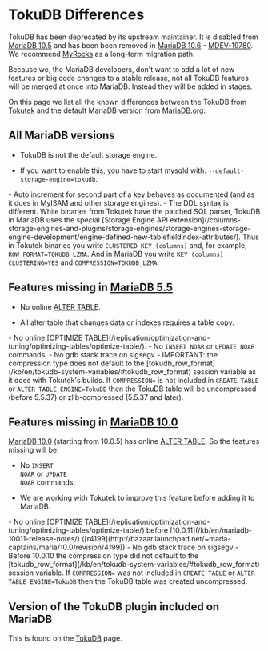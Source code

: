 # TokuDB Differences

TokuDB has been deprecated by its upstream maintainer. It is disabled from [MariaDB 10.5](/kb/en/what-is-mariadb-105/) and has been been removed in [MariaDB 10.6](/kb/en/what-is-mariadb-106/) - [MDEV-19780](https://jira.mariadb.org/browse/MDEV-19780). We recommend [MyRocks](/columns-storage-engines-and-plugins/storage-engines/myrocks/) as a long-term migration path.

Because we, the MariaDB developers, don't want to add a lot of new features or big code changes to a stable release, not all TokuDB features will be merged at once into MariaDB. Instead they will be added in stages.

On this page we list all the known differences between the TokuDB from [Tokutek](http://www.tokutek.com) and the default MariaDB version from [MariaDB.org](https://downloads.mariadb.org):

## All MariaDB versions

- TokuDB is not the default storage engine.
<ul start="1"><li>If you want to enable this, you have to start mysqld with: <code class="highlight fixed" style="white-space:pre-wrap">--default-storage-engine=tokudb</code>.
</li></ul>
- Auto increment for second part of a key behaves as documented (and as it does in MyISAM and other storage engines).
- The DDL syntax is different. While binaries from Tokutek have the patched SQL parser, TokuDB in MariaDB uses the special [Storage Engine API extension](/columns-storage-engines-and-plugins/storage-engines/storage-engines-storage-engine-development/engine-defined-new-tablefieldindex-attributes/). Thus in Tokutek binaries you write <code class="fixed" style="white-space:pre-wrap">CLUSTERED KEY (columns)</code> and, for example, <code class="fixed" style="white-space:pre-wrap">ROW_FORMAT=TOKUDB_LZMA</code>. And in MariaDB you write <code class="fixed" style="white-space:pre-wrap">KEY (columns) CLUSTERING=YES</code> and <code class="fixed" style="white-space:pre-wrap">COMPRESSION=TOKUDB_LZMA</code>.

## Features missing in [MariaDB 5.5](/kb/en/what-is-mariadb-55/)

- No online [ALTER TABLE](/sql-statements-structure/sql-statements/data-definition/alter/alter-table/).
<ul start="1"><li>All alter table that changes data or indexes requires a table copy.
</li></ul>
- No online [OPTIMIZE TABLE](/replication/optimization-and-tuning/optimizing-tables/optimize-table/).
- No <code class="highlight fixed" style="white-space:pre-wrap">INSERT NOAR</code> or <code class="highlight fixed" style="white-space:pre-wrap">UPDATE NOAR</code> commands.
- No gdb stack trace on sigsegv
- IMPORTANT: the compression type does not default to the [tokudb_row_format](/kb/en/tokudb-system-variables/#tokudb_row_format) session variable as it does with Tokutek's builds. If  <code class="fixed" style="white-space:pre-wrap">COMPRESSION=</code> is not included in <code class="fixed" style="white-space:pre-wrap">CREATE TABLE</code> or <code class="fixed" style="white-space:pre-wrap">ALTER TABLE ENGINE=TokuDB</code> then the TokuDB table will be uncompressed (before 5.5.37) or zlib-compressed (5.5.37 and later).

## Features missing in [MariaDB 10.0](/kb/en/what-is-mariadb-100/)

[MariaDB 10.0](/kb/en/what-is-mariadb-100/) (starting from 10.0.5) has online [ALTER TABLE](/sql-statements-structure/sql-statements/data-definition/alter/alter-table/). So the features missing will be:

- No <code class="highlight fixed" style="white-space:pre-wrap">INSERT NOAR</code> or <code class="highlight fixed" style="white-space:pre-wrap">UPDATE NOAR</code> commands.
<ul start="1"><li>We are working with Tokutek to improve this feature before adding it to MariaDB.
</li></ul>
- No online [OPTIMIZE TABLE](/replication/optimization-and-tuning/optimizing-tables/optimize-table/) before [10.0.11](/kb/en/mariadb-10011-release-notes/) ([r4199](http://bazaar.launchpad.net/~maria-captains/maria/10.0/revision/4199))
- No gdb stack trace on sigsegv
- Before 10.0.10 the compression type did not default to the [tokudb_row_format](/kb/en/tokudb-system-variables/#tokudb_row_format) session variable. If  <code class="fixed" style="white-space:pre-wrap">COMPRESSION=</code> was not included in <code class="fixed" style="white-space:pre-wrap">CREATE TABLE</code> or <code class="fixed" style="white-space:pre-wrap">ALTER TABLE ENGINE=TokuDB</code> then the TokuDB table was created uncompressed.

## Version of the TokuDB plugin included on MariaDB

This is found on the [TokuDB](/columns-storage-engines-and-plugins/storage-engines/tokudb/) page.